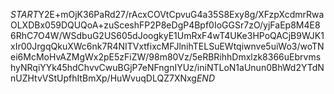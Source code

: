 $START$Y2E+mOjK36PaRd27/rAcxCOVtCpvuG4a35S8Exy8g/XFzpXcdmrRwaOLXDBx059DQUQoA+zuSceshFP2P8eDgP4Bpf0IoGGSr7zO/yjFaEp8M4E86RhC7O4W/WSdbuG2US605dJoogkyE1UmRxF4wT4UKe3HPoQACjB9WJK1xIr00JrgqQkuXWc6nk7R4NITVxtfixcMFJlnihTELSuEWtqiwnve5uiWo3/woTNei6McMoHvAZMgWx2pE5zFiZW/98m80Vz/5eRBRihhDmxlzk8366uEbrvmshyNRqiYYk45hdChvvCwuBGjP7eNFngnIYUz/iniNTLoN1aUnun0BhWd2YTdNnUZHtvVStUpfhItBmXp/HuWvuqDLQZ7XNxg$END$